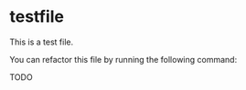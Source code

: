 # testfile

This is a test file.

You can refactor this file by running the following command:

TODO
